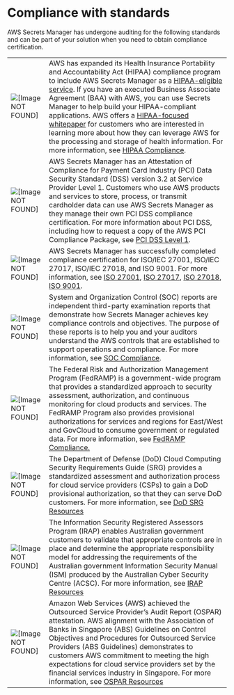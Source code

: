 # Compliance with standards<a name="asm_compliance"></a>

AWS Secrets Manager has undergone auditing for the following standards and can be part of your solution when you need to obtain compliance certification\.


|  |  | 
| --- |--- |
| ![\[Image NOT FOUND\]](http://docs.aws.amazon.com/secretsmanager/latest/userguide/images/HIPAA.jpg) |  AWS has expanded its Health Insurance Portability and Accountability Act \(HIPAA\) compliance program to include AWS Secrets Manager as a [HIPAA\-eligible service](https://aws.amazon.com/compliance/hipaa-eligible-services-reference/)\. If you have an executed Business Associate Agreement \(BAA\) with AWS, you can use Secrets Manager to help build your HIPAA\-compliant applications\. AWS offers a [HIPAA\-focused whitepaper](https://d0.awsstatic.com/whitepapers/compliance/AWS_HIPAA_Compliance_Whitepaper.pdf) for customers who are interested in learning more about how they can leverage AWS for the processing and storage of health information\. For more information, see [HIPAA Compliance](https://aws.amazon.com/compliance/hipaa-compliance/)\.  | 
| ![\[Image NOT FOUND\]](http://docs.aws.amazon.com/secretsmanager/latest/userguide/images/pci_aws.png) |  AWS Secrets Manager has an Attestation of Compliance for Payment Card Industry \(PCI\) Data Security Standard \(DSS\) version 3\.2 at Service Provider Level 1\. Customers who use AWS products and services to store, process, or transmit cardholder data can use AWS Secrets Manager as they manage their own PCI DSS compliance certification\. For more information about PCI DSS, including how to request a copy of the AWS PCI Compliance Package, see [PCI DSS Level 1](https://aws.amazon.com/compliance/pci-dss-level-1-faqs/)\.  | 
| ![\[Image NOT FOUND\]](http://docs.aws.amazon.com/secretsmanager/latest/userguide/images/iso_aws.png) |  AWS Secrets Manager has successfully completed compliance certification for ISO/IEC 27001, ISO/IEC 27017, ISO/IEC 27018, and ISO 9001\. For more information, see [ISO 27001](https://aws.amazon.com/compliance/iso-27001-faqs/), [ISO 27017](https://aws.amazon.com/compliance/iso-27017-faqs/), [ISO 27018](https://aws.amazon.com/compliance/iso-27018-faqs/), [ISO 9001](https://aws.amazon.com/compliance/iso-9001-faqs/)\.  | 
| ![\[Image NOT FOUND\]](http://docs.aws.amazon.com/secretsmanager/latest/userguide/images/soc_aws.png) |  System and Organization Control \(SOC\) reports are independent third\-party examination reports that demonstrate how Secrets Manager achieves key compliance controls and objectives\. The purpose of these reports is to help you and your auditors understand the AWS controls that are established to support operations and compliance\. For more information, see [SOC Compliance](https://aws.amazon.com/compliance/soc-faqs/)\.   | 
| ![\[Image NOT FOUND\]](http://docs.aws.amazon.com/secretsmanager/latest/userguide/images/FedRAMP-PRIMARY-LOGO.png) | The Federal Risk and Authorization Management Program \(FedRAMP\) is a government\-wide program that provides a standardized approach to security assessment, authorization, and continuous monitoring for cloud products and services\. The FedRAMP Program also provides provisional authorizations for services and regions for East/West and GovCloud to consume government or regulated data\. For more information, see [ FedRAMP Compliance\.](https://aws.amazon.com/compliance/fedramp/) | 
| ![\[Image NOT FOUND\]](http://docs.aws.amazon.com/secretsmanager/latest/userguide/images/DoD.jpg) | The Department of Defense \(DoD\) Cloud Computing Security Requirements Guide \(SRG\) provides a standardized assessment and authorization process for cloud service providers \(CSPs\) to gain a DoD provisional authorization, so that they can serve DoD customers\. For more information, see [ DoD SRG Resources](https://aws.amazon.com/compliance/dod/) | 
| ![\[Image NOT FOUND\]](http://docs.aws.amazon.com/secretsmanager/latest/userguide/images/IRAP.jpg) | The Information Security Registered Assessors Program \(IRAP\) enables Australian government customers to validate that appropriate controls are in place and determine the appropriate responsibility model for addressing the requirements of the Australian government Information Security Manual \(ISM\) produced by the Australian Cyber Security Centre \(ACSC\)\. For more information, see [ IRAP Resources](https://aws.amazon.com/compliance/irap/) | 
| ![\[Image NOT FOUND\]](http://docs.aws.amazon.com/secretsmanager/latest/userguide/images/compliance-privacy-singapore.png) | Amazon Web Services \(AWS\) achieved the Outsourced Service Provider’s Audit Report \(OSPAR\) attestation\. AWS alignment with the Association of Banks in Singapore \(ABS\) Guidelines on Control Objectives and Procedures for Outsourced Service Providers \(ABS Guidelines\) demonstrates to customers AWS commitment to meeting the high expectations for cloud service providers set by the financial services industry in Singapore\. For more information, see [ OSPAR Resources](https://aws.amazon.com/compliance/OSPAR/) | 